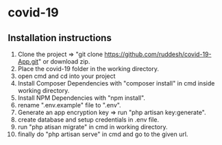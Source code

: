 # covid-19

## Installation instructions
1. Clone the project => "git clone https://github.com/ruddesh/covid-19-App.git"  or download zip.
2. Place the covid-19 folder in the working directory.
3. open cmd and cd into your project
4. Install Composer Dependencies with "composer install" in cmd inside working directory.
5. Install NPM Dependencies with "npm install".
6. rename ".env.example"  file to ".env".
7. Generate an app encryption key => run "php artisan key:generate".
8. create database and setup credentials in .env file.
9. run "php atisan migrate" in cmd in working directory. 
10. finally do "php artisan serve" in cmd and go to the given url.
